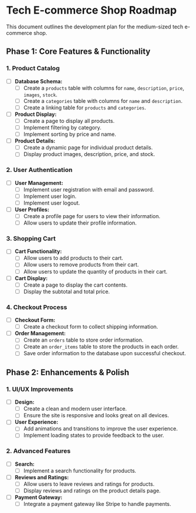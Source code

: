 # Tech E-commerce Shop Roadmap

This document outlines the development plan for the medium-sized tech e-commerce shop.

## Phase 1: Core Features & Functionality

### 1. Product Catalog

- [ ] **Database Schema:**
  - [ ] Create a `products` table with columns for `name`, `description`, `price`, `images`, `stock`.
  - [ ] Create a `categories` table with columns for `name` and `description`.
  - [ ] Create a linking table for `products` and `categories`.
- [ ] **Product Display:**
  - [ ] Create a page to display all products.
  - [ ] Implement filtering by category.
  - [ ] Implement sorting by price and name.
- [ ] **Product Details:**
  - [ ] Create a dynamic page for individual product details.
  - [ ] Display product images, description, price, and stock.

### 2. User Authentication

- [ ] **User Management:**
  - [ ] Implement user registration with email and password.
  - [ ] Implement user login.
  - [ ] Implement user logout.
- [ ] **User Profiles:**
  - [ ] Create a profile page for users to view their information.
  - [ ] Allow users to update their profile information.

### 3. Shopping Cart

- [ ] **Cart Functionality:**
  - [ ] Allow users to add products to their cart.
  - [ ] Allow users to remove products from their cart.
  - [ ] Allow users to update the quantity of products in their cart.
- [ ] **Cart Display:**
  - [ ] Create a page to display the cart contents.
  - [ ] Display the subtotal and total price.

### 4. Checkout Process

- [ ] **Checkout Form:**
  - [ ] Create a checkout form to collect shipping information.
- [ ] **Order Management:**
  - [ ] Create an `orders` table to store order information.
  - [ ] Create an `order_items` table to store the products in each order.
  - [ ] Save order information to the database upon successful checkout.

## Phase 2: Enhancements & Polish

### 1. UI/UX Improvements

- [ ] **Design:**
  - [ ] Create a clean and modern user interface.
  - [ ] Ensure the site is responsive and looks great on all devices.
- [ ] **User Experience:**
  - [ ] Add animations and transitions to improve the user experience.
  - [ ] Implement loading states to provide feedback to the user.

### 2. Advanced Features

- [ ] **Search:**
  - [ ] Implement a search functionality for products.
- [ ] **Reviews and Ratings:**
  - [ ] Allow users to leave reviews and ratings for products.
  - [ ] Display reviews and ratings on the product details page.
- [ ] **Payment Gateway:**
  - [ ] Integrate a payment gateway like Stripe to handle payments.
